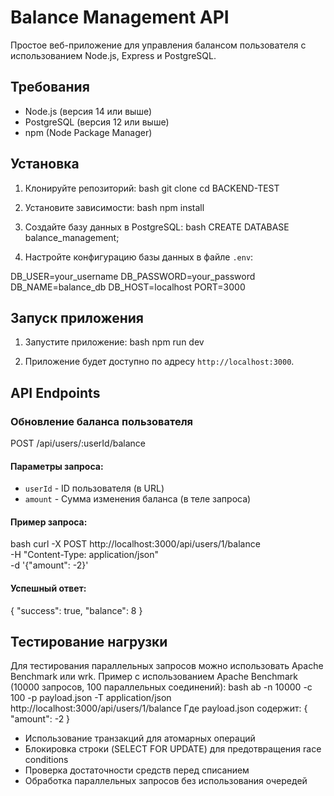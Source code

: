 # Balance Management API

Простое веб-приложение для управления балансом пользователя с использованием Node.js, Express и PostgreSQL.

## Требования

- Node.js (версия 14 или выше)
- PostgreSQL (версия 12 или выше)
- npm (Node Package Manager)

## Установка

1. Клонируйте репозиторий:
bash
git clone <repository-url>
cd BACKEND-TEST

2. Установите зависимости:
bash
npm install

3. Создайте базу данных в PostgreSQL:
bash
CREATE DATABASE balance_management;

4. Настройте конфигурацию базы данных в файле `.env`:

DB_USER=your_username
DB_PASSWORD=your_password
DB_NAME=balance_db
DB_HOST=localhost
PORT=3000

## Запуск приложения

1. Запустите приложение:
bash
npm run dev

2. Приложение будет доступно по адресу `http://localhost:3000`.

## API Endpoints

### Обновление баланса пользователя

POST /api/users/:userId/balance

#### Параметры запроса:
- `userId` - ID пользователя (в URL)
- `amount` - Сумма изменения баланса (в теле запроса)

#### Пример запроса:

bash
curl -X POST http://localhost:3000/api/users/1/balance \
-H "Content-Type: application/json" \
-d '{"amount": -2}'

#### Успешный ответ:

{
    "success": true,
    "balance": 8
}


## Тестирование нагрузки
Для тестирования параллельных запросов можно использовать Apache Benchmark или wrk.
Пример с использованием Apache Benchmark (10000 запросов, 100 параллельных соединений):
bash
ab -n 10000 -c 100 -p payload.json -T application/json http://localhost:3000/api/users/1/balance
Где payload.json содержит:
{
    "amount": -2
}

- Использование транзакций для атомарных операций
- Блокировка строки (SELECT FOR UPDATE) для предотвращения race conditions
- Проверка достаточности средств перед списанием
- Обработка параллельных запросов без использования очередей






